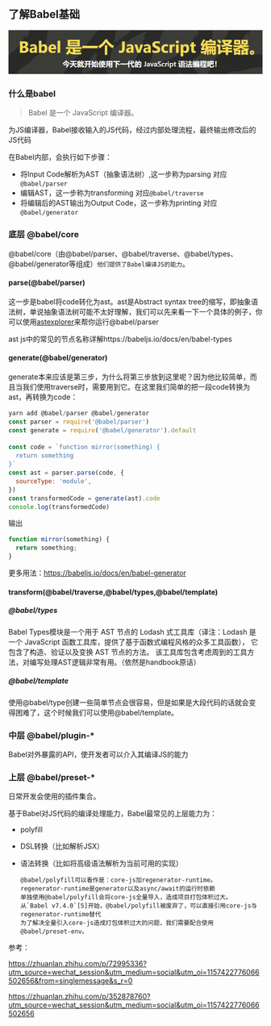 ## 了解Babel基础
![Alt 什么是babel](../static/images/zatan/babel/babel.png)
### 什么是babel
> Babel 是一个 JavaScript 编译器。

为JS编译器，Babel接收输入的JS代码，经过内部处理流程，最终输出修改后的JS代码

在Babel内部，会执行如下步骤：

+ 将Input Code解析为AST（抽象语法树）,这一步称为parsing 对应`@babel/parser`
+ 编辑AST，这一步称为transforming 对应`@babel/traverse`
+ 将编辑后的AST输出为Output Code，这一步称为printing 对应`@babel/generator`


### 底层 @babel/core

@babel/core（由@babel/parser、@babel/traverse、@babel/types、@babel/generator等组成）`他们提供了Babel编译JS的能力`。

#### parse(@babel/parser)

这一步是babel将code转化为ast。ast是Abstract syntax tree的缩写，即抽象语法树，单说抽象语法树可能不太好理解，我们可以先来看一下一个具体的例子，你可以使用[astexplorer](https://astexplorer.net/)来帮你运行@babel/parser

ast js中的常见的节点名称详解https://babeljs.io/docs/en/babel-types

#### generate(@babel/generator)

generate本来应该是第三步，为什么将第三步放到这里呢？因为他比较简单，而且当我们使用traverse时，需要用到它。在这里我们简单的把一段code转换为ast，再转换为code：

```js
yarn add @babel/parser @babel/generator
const parser = require('@babel/parser')
const generate = require('@babel/generator').default

const code = `function mirror(something) {
  return something
}`
const ast = parser.parse(code, {
  sourceType: 'module',
})
const transformedCode = generate(ast).code
console.log(transformedCode)
```
输出
```js
function mirror(something) {
  return something;
}
```
更多用法：https://babeljs.io/docs/en/babel-generator

#### transform(@babel/traverse,@babel/types,@babel/template)

##### @babel/types

Babel Types模块是一个用于 AST 节点的 Lodash 式工具库（译注：Lodash 是一个 JavaScript 函数工具库，提供了基于函数式编程风格的众多工具函数）， 它包含了构造、验证以及变换 AST 节点的方法。 该工具库包含考虑周到的工具方法，对编写处理AST逻辑非常有用。（依然是handbook原话）

##### @babel/template
使用@babel/type创建一些简单节点会很容易，但是如果是大段代码的话就会变得困难了，这个时候我们可以使用@babel/template。

### 中层 @babel/plugin-*
Babel对外暴露的API，使开发者可以介入其编译JS的能力

### 上层 @babel/preset-*
日常开发会使用的插件集合。

基于Babel对JS代码的编译处理能力，Babel最常见的上层能力为：
+ polyfill
+ DSL转换（比如解析JSX）
+ 语法转换（比如将高级语法解析为当前可用的实现）

      @babel/polyfill可以看作是：core-js加regenerator-runtime。
      regenerator-runtime是generator以及async/await的运行时依赖
      单独使用@babel/polyfill会将core-js全量导入，造成项目打包体积过大。
      从`Babel v7.4.0`[5]开始，@babel/polyfill被废弃了，可以直接引用core-js与regenerator-runtime替代
      为了解决全量引入core-js造成打包体积过大的问题，我们需要配合使用@babel/preset-env。



参考：

https://zhuanlan.zhihu.com/p/72995336?utm_source=wechat_session&utm_medium=social&utm_oi=1157422776066502656&from=singlemessage&s_r=0

https://zhuanlan.zhihu.com/p/352878760?utm_source=wechat_session&utm_medium=social&utm_oi=1157422776066502656
